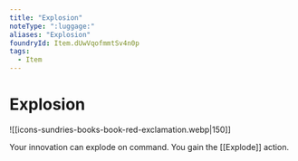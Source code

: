 ```yaml
---
title: "Explosion"
noteType: ":luggage:"
aliases: "Explosion"
foundryId: Item.dUwVqofmmtSv4n0p
tags:
  - Item
---
```


# Explosion
![[icons-sundries-books-book-red-exclamation.webp|150]]

Your innovation can explode on command. You gain the [[Explode]] action.
